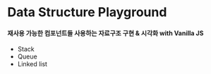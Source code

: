# Data Structure Playground

#### 재사용 가능한 컴포넌트들 사용하는 자료구조 구현 & 시각화 with Vanilla JS

- Stack
- Queue
- Linked list

